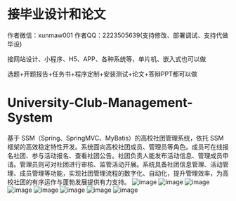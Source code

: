 # 接毕业设计和论文
作者微信：xunmaw001  作者QQ：2223505639(支持修改、部署调试、支持代做毕设)

接网站设计、小程序、H5、APP、各种系统等，单片机、嵌入式也可以做

选题+开题报告+任务书+程序定制+安装测试+论文+答辩PPT都可以做
# University-Club-Management-System
基于 SSM（Spring、SpringMVC、MyBatis）的高校社团管理系统，依托 SSM 框架的高效稳定特性开发。系统面向高校社团成员、管理员等角色。成员可在线报名社团、参与活动报名、查看社团公告。社团负责人能发布活动信息、管理成员申请。管理员则可对社团进行审核、监管活动开展。系统具备社团信息管理、活动管理、成员管理等功能，实现社团管理流程的数字化、自动化，提升管理效率，为高校社团的有序运作与蓬勃发展提供有力支持。 
![image](https://github.com/user-attachments/assets/f031e87c-416d-44b7-9f5a-4e4475d5e800)
![image](https://github.com/user-attachments/assets/bc409d49-fcb0-44d8-a020-74268deca617)
![image](https://github.com/user-attachments/assets/46a82948-8eb9-4378-b38f-46aec78e34eb)
![image](https://github.com/user-attachments/assets/76ca5bd6-6871-45b5-81b1-08ae3f043bf3)
![image](https://github.com/user-attachments/assets/f6c3a060-20d2-4e6a-8ad2-2ae3b915fac8)
![image](https://github.com/user-attachments/assets/2f779459-fa85-4fba-b177-adeb04065c21)
![image](https://github.com/user-attachments/assets/0d29cb74-c407-4481-91a2-6d228fbbf707)
![image](https://github.com/user-attachments/assets/e128c914-f9ce-4bf7-b69d-21a31dfa9ba8)
